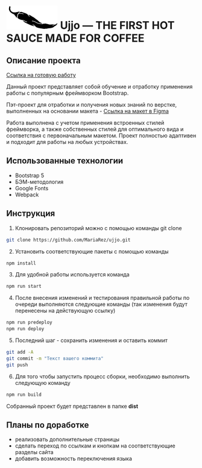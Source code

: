 # ![](https://github.com/MariaRez/ujjo/raw/main/./src/images/pepper.svg) Ujjo &mdash; THE FIRST HOT SAUCE MADE FOR COFFEE

## Описание проекта

[Ссылка на готовую работу](https://mariarez.github.io/ujjo/)

Данный проект представляет собой обучение и отработку применения работы с популярным фреймворком Bootstrap.

Пэт-проект для отработки и получения новых знаний по верстке, выполненных на основании макета - [Ссылка на макет в Figma](https://www.figma.com/file/N8cL2Qns1b0A6VsmdX1jTN/Ujjo-(Copy)?type=design&node-id=1-130&t=pMtj2wtgozlr392k-0)

Работа выполнена с учетом применения встроенных стилей фреймворка, а также собственных стилей для оптимального вида и соответствия с первоначальным макетом.
Проект полностью адаптивен и подходит для работы на любых устройствах.

## Использованные технологии

* Bootstrap 5
* БЭМ-методология
* Google Fonts
* Webpack

## Инструкция

1. Клонировать репозиторий можно с помощью команды git clone

```bash
git clone https://github.com/MariaRez/ujjo.git
```

2. Установить соответствующие пакеты с помощью команды

```bash
npm install
```

3. Для удобной работы используется команда 
```bash
npm run start
```
4. После внесения изменений и тестирования правильной работы по очереди выполняются следующие команды (так изменения будут перенесены на действующую ссылку)

```bash
npm run predeploy
npm run deploy
```

5. Последний шаг - сохранить изменения и оставить коммит

```bash
git add -A
git commit -m "Текст вашего коммита"
git push
```

6. Для того чтобы запустить процесс сборки, необходимо выполнить следующую команду
```bash
npm run build
```
Собранный проект будет представлен в папке **dist**


## Планы по доработке
* реализовать дополнительные страницы
* сделать переход по ссылкам и кнопкам на соответствующие разделы сайта
* добавить возможность переключения языка
